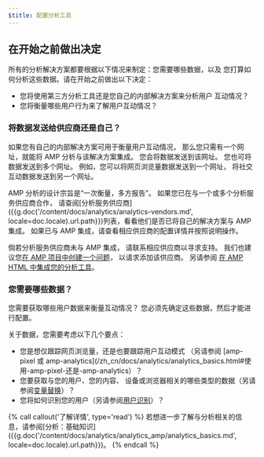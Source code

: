 ```yaml
---
$title: 配置分析工具
---
```


## 在开始之前做出决定

所有的分析解决方案都要根据以下情况来制定：您需要哪些数据，以及
您打算如何分析这些数据。请在开始之前做出以下决定：

* 您将使用第三方分析工具还是您自己的内部解决方案来分析用户
互动情况？
* 您将衡量哪些用户行为来了解用户互动情况？

### 将数据发送给供应商还是自己？

如果您有自己的内部解决方案可用于衡量用户互动情况，
那么您只需有一个网址，就能将 AMP 分析与该解决方案集成。
您会将数据发送到该网址。
您也可将数据发送到多个网址。
例如，您可以将网页浏览量数据发送到一个网址，
将社交互动数据发送到另一个网址。

AMP 分析的设计宗旨是“一次衡量，多方报告”。
如果您已在与一个或多个分析服务供应商合作，
请查阅[分析服务供应商]({{g.doc('/content/docs/analytics/analytics-vendors.md', locale=doc.locale).url.path}})列表，看看他们是否已将自己的解决方案与 AMP 集成。
如果已与 AMP 集成，请查看相应供应商的配置详情并按照说明操作。

倘若分析服务供应商未与 AMP 集成，
请联系相应供应商以寻求支持。
我们也建议您[在 AMP 项目中创建一个问题](https://github.com/ampproject/amphtml/issues/new)，
以请求添加该供应商。
另请参阅
[在 AMP HTML 中集成您的分析工具](https://github.com/ampproject/amphtml/blob/master/extensions/amp-analytics/integrating-analytics.md)。

### 您需要哪些数据？

您需要获取哪些用户数据来衡量互动情况？
您必须先确定这些数据，然后才能进行配置。

关于数据，您需要考虑以下几个要点：

* 您是想仅跟踪网页浏览量，还是也要跟踪用户互动模式
（另请参阅 [amp-pixel 或 amp-analytics](/zh_cn/docs/analytics/analytics_basics.html#使用-amp-pixel-还是-amp-analytics）？
* 您要获取与您的用户、您的内容、
设备或浏览器相关的哪些类型的数据（另请参阅[变量替换](/zh_cn/docs/analytics/analytics_basics.html#变量替换)）？
* 您将如何识别您的用户（另请参阅[用户识别](/zh_cn/docs/analytics/analytics_basics.html#用户识别)）？


{% call callout('了解详情', type='read') %}
若想进一步了解与分析相关的信息，请参阅[分析：基础知识]({{g.doc('/content/docs/analytics/analytics_amp/analytics_basics.md', locale=doc.locale).url.path}})。
{% endcall %}

